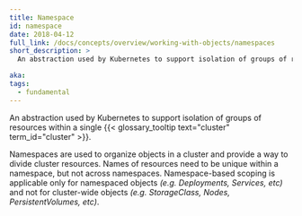 ```yaml
---
title: Namespace
id: namespace
date: 2018-04-12
full_link: /docs/concepts/overview/working-with-objects/namespaces
short_description: >
  An abstraction used by Kubernetes to support isolation of groups of resources within a single cluster.

aka:
tags:
  - fundamental
---
```


An abstraction used by Kubernetes to support isolation of groups of resources within a single {{< glossary_tooltip text="cluster" term_id="cluster" >}}.

<!--more-->

Namespaces are used to organize objects in a cluster and provide a way to divide cluster resources. Names of resources need to be unique within a namespace, but not across namespaces. Namespace-based scoping is applicable only for namespaced objects _(e.g. Deployments, Services, etc)_ and not for cluster-wide objects _(e.g. StorageClass, Nodes, PersistentVolumes, etc)_.
